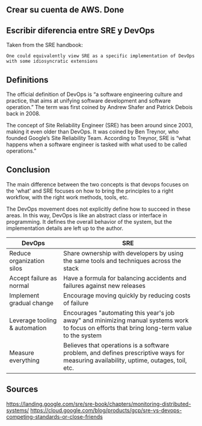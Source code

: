 ## Crear su cuenta de AWS. Done

## Escribir diferencia entre SRE y DevOps

Taken from the SRE handbook:

`One could equivalently view SRE as a specific implementation of DevOps with some idiosyncratic extensions`

## Definitions

The official definition of DevOps is “a software engineering culture and practice, that aims at unifying software development and software operation.” The term was first coined by Andrew Shafer and Patrick Debois back in 2008.

The concept of Site Reliability Engineer (SRE) has been around since 2003, making it even older than DevOps. It was coined by Ben Treynor, who founded Google’s Site Reliability Team. According to Treynor, SRE is “what happens when a software engineer is tasked with what used to be called operations.”

## Conclusion

The main difference between the two concepts is that devops focuses on the 'what' and SRE focuses on how to bring the principles to a right workflow, with the right work methods, tools, etc.

The DevOps movement does not explicitly define how to succeed in these areas. In this way, DevOps is like an abstract class or interface in programming. It defines the overall behavior of the system, but the implementation details are left up to the author.

DevOps | SRE
--- | ---
| Reduce organization silos |  Share ownership with developers by using the same tools and  techniques across the stack
Accept failure as normal  |	Have a formula for balancing accidents and failures against new releases
Implement gradual change | Encourage moving quickly by reducing costs of failure
Leverage tooling & automation | Encourages "automating this year's job away" and minimizing manual systems work to focus on efforts that bring long-term value to the system
Measure everything	| Believes that operations is a software problem, and defines prescriptive ways for measuring availability, uptime, outages, toil, etc.

## Sources

https://landing.google.com/sre/sre-book/chapters/monitoring-distributed-systems/
https://cloud.google.com/blog/products/gcp/sre-vs-devops-competing-standards-or-close-friends


